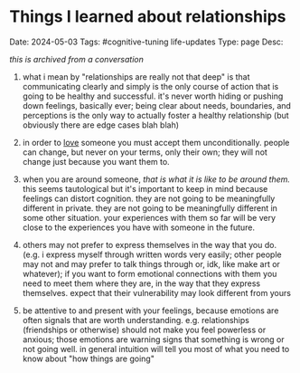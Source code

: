 # Things I learned about relationships 
Date: 2024-05-03
Tags: #cognitive-tuning life-updates
Type: page
Desc: 

*this is archived from a conversation*

1. what i mean by "relationships are really not that deep" is that communicating clearly and simply is the only course of action that is going to be healthy and successful. it's never worth hiding or pushing down feelings, basically ever; being clear about needs, boundaries, and perceptions is the only way to actually foster a healthy relationship (but obviously there are edge cases blah blah)

2. in order to [love](/love) someone you must accept them unconditionally. people can change, but never on your terms, only their own; they will not change just because you want them to.

3. when you are around someone, *that is what it is like to be around them.* this seems tautological but it's important to keep in mind because feelings can distort cognition. they are not going to be meaningfully different in private. they are not going to be meaningfully different in some other situation. your experiences with them so far will be very close to the experiences you have with someone in the future.

4. others may not prefer to express themselves in the way that you do. (e.g. i express myself through written words very easily; other people may not and may prefer to talk things through or, idk, like make art or whatever); if you want to form emotional connections with them you need to meet them where they are, in the way that they express themselves. expect that their vulnerability may look different from yours

5. be attentive to and present with your feelings, because emotions are often signals that are worth understanding. e.g. relationships (friendships or otherwise) should not make you feel powerless or anxious; those emotions are warning signs that something is wrong or not going well. in general intuition will tell you most of what you need to know about "how things are going"
